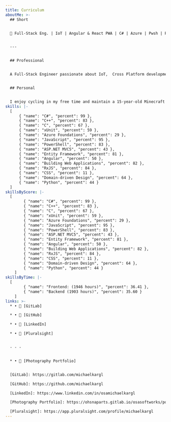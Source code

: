 ```yaml
---
title: Curriculum
aboutMe: >-
  ## Short


  🤖 Full-Stack Eng. | IoT | Angular & React PWA | C# | Azure | Pwsh | Passionate about Testing & Quality


  ---


  ## Professional


  A Full-Stack Engineer passionate about IoT,  Cross Platform development, system automation, architecture and code quality. My main stacks are .NET / Angular & React / Azure


  ## Personal


  I enjoy cycling in my free time and maintain a 15-year-old Minecraft server so my younger sister can play. Lately, I’ve become passionate about progressive web apps (PWAs) and developing offline tools for personal use with React and Lit Html. I have a keen interest in anything related to PowerShell. I also enjoy pen-paling and practicing CrossFit.
skills: |-
  [
      { "name": "C#", "percent": 99 },
      { "name": "C++", "percent": 83 },
      { "name": "C", "percent": 67 },
      { "name": "xUnit", "percent": 59 },
      { "name": "Azure Foundations", "percent": 29 },
      { "name": "JavaScript", "percent": 95 },
      { "name": "PowerShell", "percent": 83 },
      { "name": "ASP.NET MVC5", "percent": 43 },
      { "name": "Entity Framework", "percent": 81 },
      { "name": "Angular", "percent": 50 },
      { "name": "Building Web Applications", "percent": 82 },
      { "name": "RxJS", "percent": 84 },
      { "name": "CSS", "percent": 11 },
      { "name": "Domain-driven Design", "percent": 64 },
      { "name": "Python", "percent": 44 }
  ]
skillsByScore: |-
  [
        { "name": "C#", "percent": 99 },
        { "name": "C++", "percent": 83 },
        { "name": "C", "percent": 67 },
        { "name": "xUnit", "percent": 59 },
        { "name": "Azure Foundations", "percent": 29 },
        { "name": "JavaScript", "percent": 95 },
        { "name": "PowerShell", "percent": 83 },
        { "name": "ASP.NET MVC5", "percent": 43 },
        { "name": "Entity Framework", "percent": 81 },
        { "name": "Angular", "percent": 50 },
        { "name": "Building Web Applications", "percent": 82 },
        { "name": "RxJS", "percent": 84 },
        { "name": "CSS", "percent": 11 },
        { "name": "Domain-driven Design", "percent": 64 },
        { "name": "Python", "percent": 44 }
    ]
skillsByTime: |-
  [
        { "name": "Frontend: (1946 hours)", "percent": 36.41 },
        { "name": "Backend (1903 hours)", "percent": 35.60 }
    ]
links: >-
  * • 🔗 [GitLab]

  * • 🔗 [GitHub]

  * • 🔗 [LinkedIn]

  * • 🔗 [Pluralsight]


  - - -


  * • 🔗 [Photography Portfolio]


  [GitLab]: https://gitlab.com/michaelkargl

  [GitHub]: https://github.com/michaelkargl

  [LinkedIn]: https://www.linkedin.com/in/osamichaelkargl

  [Photography Portfolio]: https://ohsnaparts.gitlab.io/osasoftworks/portfolio/osaportfolio/

  [Pluralsight]: https://app.pluralsight.com/profile/michaelkargl
---
```

